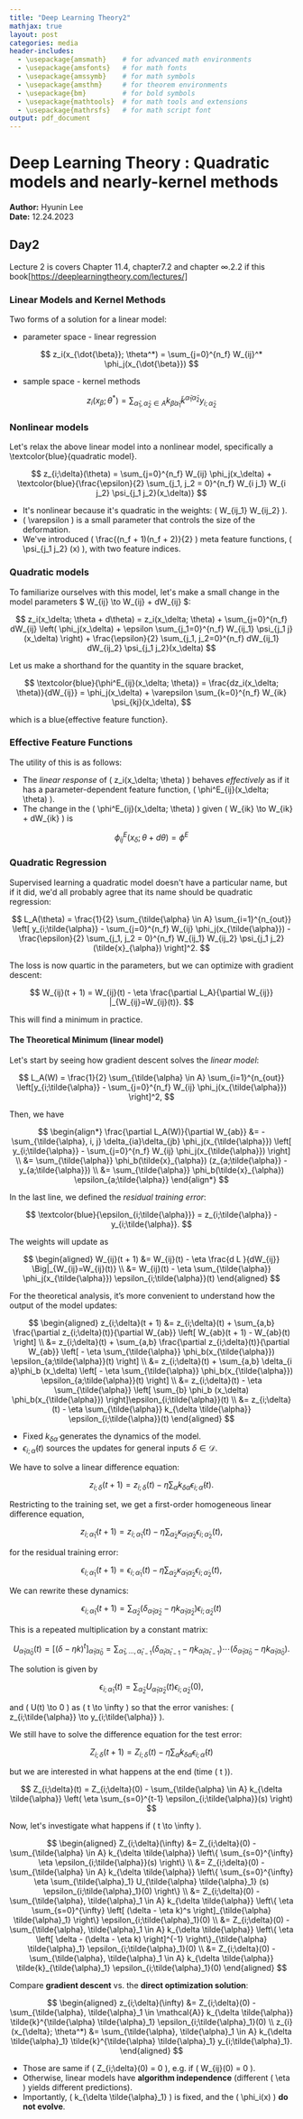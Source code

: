 ```yaml
---
title: "Deep Learning Theory2"
mathjax: true
layout: post
categories: media
header-includes:
  - \usepackage{amsmath}    # for advanced math environments
  - \usepackage{amsfonts}   # for math fonts
  - \usepackage{amssymb}    # for math symbols
  - \usepackage{amsthm}     # for theorem environments
  - \usepackage{bm}         # for bold symbols
  - \usepackage{mathtools}  # for math tools and extensions
  - \usepackage{mathrsfs}   # for math script font
output: pdf_document
---
```



# Deep Learning Theory : Quadratic models and nearly-kernel methods

**Author:** Hyunin Lee  
**Date:** 12.24.2023


## Day2
Lecture 2 is covers Chapter 11.4, chapter7.2 and chapter ∞.2.2 if this book[https://deeplearningtheory.com/lectures/]

### Linear Models and Kernel Methods

Two forms of a solution for a linear model:

- parameter space - linear regression

$$
z_i(x_{\dot{\beta}}; \theta^*) = \sum_{j=0}^{n_f} W_{ij}^* \phi_j(x_{\dot{\beta}})
$$

- sample space - kernel methods

$$
z_i(x_{\dot{\beta}}; \theta^*) = \sum_{\tilde{\alpha}_1, \tilde{\alpha}_2 \in A} k_{\dot{\beta} \tilde{\alpha}_1} \tilde{k}^{\tilde{\alpha}_1 \tilde{\alpha}_2} y_{i;\tilde{\alpha}_2}
$$


### Nonlinear models

Let's relax the above linear model into a nonlinear model, specifically a \textcolor{blue}{quadratic model}.

$$
z_{i;\delta}(\theta) = \sum_{j=0}^{n_f} W_{ij} \phi_j(x_\delta) + \textcolor{blue}{\frac{\epsilon}{2} \sum_{j_1, j_2 = 0}^{n_f} W_{i j_1} W_{i j_2} \psi_{j_1 j_2}(x_\delta)}
$$

- It's nonlinear because it's quadratic in the weights: \( W_{ij_1} W_{ij_2} \).
- \( \varepsilon \) is a small parameter that controls the size of the deformation.
- We've introduced \( \frac{(n_f + 1)(n_f + 2)}{2} \) meta feature functions, \( \psi_{j_1 j_2} (x) \), with two feature indices.

### Quadratic models

To familiarize ourselves with this model, let's make a small change in the model parameters $ W_{ij} \to W_{ij} + dW_{ij} $:

$$
z_i(x_\delta; \theta + d\theta) = z_i(x_\delta; \theta) + \sum_{j=0}^{n_f} dW_{ij} \left( \phi_j(x_\delta) + \epsilon \sum_{j_1=0}^{n_f} W_{ij_1} \psi_{j_1 j}(x_\delta) \right) + \frac{\epsilon}{2} \sum_{j_1, j_2=0}^{n_f} dW_{ij_1} dW_{ij_2} \psi_{j_1 j_2}(x_\delta)
$$

Let us make a shorthand for the quantity in the square bracket,

$$
\textcolor{blue}{\phi^E_{ij}(x_\delta; \theta)} = \frac{dz_i(x_\delta; \theta)}{dW_{ij}} = \phi_j(x_\delta) + \varepsilon \sum_{k=0}^{n_f} W_{ik} \psi_{kj}(x_\delta),
$$

which is a blue{effective feature function}.

### Effective Feature Functions

The utility of this is as follows:

- The *linear response* of \( z_i(x_\delta; \theta) \) behaves *effectively* as if it has a parameter-dependent feature function, \( \phi^E_{ij}(x_\delta; \theta) \).
- The change in the \( \phi^E_{ij}(x_\delta; \theta) \) given \( W_{ik} \to W_{ik} + dW_{ik} \) is

$$
\phi^E_{ij}(x_\delta; \theta + d\theta) = \phi^E
$$

### Quadratic Regression

Supervised learning a quadratic model doesn't have a particular name, but if it did, we'd all probably agree that its name should be quadratic regression:

$$
L_A(\theta) = \frac{1}{2} \sum_{\tilde{\alpha} \in A} \sum_{i=1}^{n_{out}} \left[ y_{i;\tilde{\alpha}} - \sum_{j=0}^{n_f} W_{ij} \phi_j(x_{\tilde{\alpha}}) - \frac{\epsilon}{2} \sum_{j_1, j_2 = 0}^{n_f} W_{ij_1} W_{ij_2} \psi_{j_1 j_2}(\tilde{x}_{\alpha}) \right]^2.
$$

The loss is now quartic in the parameters, but we can optimize with gradient descent:

$$
W_{ij}(t + 1) = W_{ij}(t) - \eta \frac{\partial L_A}{\partial W_{ij}} |_{W_{ij}=W_{ij}(t)}.
$$

This will find a minimum in practice.

#### The Theoretical Minimum (linear model)
Let's start by seeing how gradient descent solves the *linear model*:

$$
L_A(W) = \frac{1}{2} \sum_{\tilde{\alpha} \in A} \sum_{i=1}^{n_{out}} \left[y_{i;\tilde{\alpha}} - \sum_{j=0}^{n_f} W_{ij} \phi_j(x_{\tilde{\alpha}}) \right]^2,
$$

Then, we have

$$
\begin{align*}
\frac{\partial L_A(W)}{\partial W_{ab}} &= - \sum_{\tilde{\alpha}, i, j} \delta_{ia}\delta_{jb} \phi_j(x_{\tilde{\alpha}}) \left[ y_{i;\tilde{\alpha}} - \sum_{j=0}^{n_f} W_{ij} \phi_j(x_{\tilde{\alpha}}) \right] \\
&= \sum_{\tilde{\alpha}} \phi_b(\tilde{x}_{\alpha}) (z_{a;\tilde{\alpha}} - y_{a;\tilde{\alpha}}) \\
&= \sum_{\tilde{\alpha}} \phi_b(\tilde{x}_{\alpha}) \epsilon_{a;\tilde{\alpha}}
\end{align*}
$$


In the last line, we defined the *residual training error*:

$$
\textcolor{blue}{\epsilon_{i;\tilde{\alpha}}} = z_{i;\tilde{\alpha}} - y_{i;\tilde{\alpha}}.
$$

The weights will update as

$$
\begin{aligned}
    W_{ij}(t + 1) &= W_{ij}(t) - \eta \frac{d L }{dW_{ij}} \Big|_{W_{ij}=W_{ij}(t)} \\
    &= W_{ij}(t) - \eta \sum_{\tilde{\alpha}} \phi_j(x_{\tilde{\alpha}}) \epsilon_{i;\tilde{\alpha}}(t)
\end{aligned}
$$

For the theoretical analysis, it’s more convenient to understand how the output of the model updates:

$$
\begin{aligned}
    z_{i;\delta}(t + 1) &= z_{i;\delta}(t) + \sum_{a,b} \frac{\partial z_{i;\delta}(t)}{\partial W_{ab}} \left[ W_{ab}(t + 1) - W_{ab}(t) \right] \\ 
    &= z_{i;\delta}(t) + \sum_{a,b} \frac{\partial z_{i;\delta}(t)}{\partial W_{ab}} \left[  - \eta \sum_{\tilde{\alpha}} \phi_b(x_{\tilde{\alpha}}) \epsilon_{a;\tilde{\alpha}}(t)  \right] \\ 
    &= z_{i;\delta}(t) + \sum_{a,b} \delta_{i a}\phi_b (x_\delta) \left[  - \eta \sum_{\tilde{\alpha}} \phi_b(x_{\tilde{\alpha}}) \epsilon_{a;\tilde{\alpha}}(t)  \right] \\
    &= z_{i;\delta}(t)  - \eta \sum_{\tilde{\alpha}} \left[  \sum_{b} \phi_b (x_\delta)  \phi_b(x_{\tilde{\alpha}})  \right]\epsilon_{i;\tilde{\alpha}}(t) \\
    &= z_{i;\delta}(t)  - \eta \sum_{\tilde{\alpha}}  k_{\delta \tilde{\alpha}} \epsilon_{i;\tilde{\alpha}}(t) 
\end{aligned}
$$

- Fixed $k_{\delta \tilde{\alpha}}$ generates the dynamics of the model.
- $\epsilon_{i;\tilde{\alpha}}(t)$ sources the updates for general inputs $\delta \in \mathcal{D}$.

We have to solve a linear difference equation:

$$
z_{i;\delta}(t + 1) = z_{i;\delta}(t) - \eta \sum_{\tilde{\alpha}} k_{\delta \tilde{\alpha}} \epsilon_{i;\tilde{\alpha}}(t).
$$

Restricting to the training set, we get a first-order homogeneous linear difference equation,

$$
z_{i;\tilde{\alpha}_1}(t + 1) = z_{i;\tilde{\alpha}_1}(t) - \eta \sum_{\dot{\alpha}_2} \kappa_{\dot{\alpha}_1\dot{\alpha}_2} \epsilon_{i;\dot{\alpha}_2}(t),
$$

for the residual training error:

$$
\epsilon_{i;\dot{\alpha}_1}(t + 1) = \epsilon_{i;\dot{\alpha}_1}(t) - \eta \sum_{\dot{\alpha}_2} \kappa_{\dot{\alpha}_1\dot{\alpha}_2} \epsilon_{i;\dot{\alpha}_2}(t),
$$

We can rewrite these dynamics:

$$
\epsilon_{i;\tilde{\alpha}_1} (t + 1) = \sum_{\tilde{\alpha}_2} (\delta_{\tilde{\alpha}_1\tilde{\alpha}_2} - \eta k_{\tilde{\alpha}_1\tilde{\alpha}_2}) \epsilon_{i;\tilde{\alpha}_2} (t)
$$

This is a repeated multiplication by a constant matrix:

$$
U_{\tilde{\alpha}_1\tilde{\alpha}_0} (t) = [(\delta - \eta k)^t]_{\tilde{\alpha}_1\tilde{\alpha}_0} = \sum_{\tilde{\alpha}_1,...,\tilde{\alpha}_{t-1}} (\delta_{\tilde{\alpha}_t\tilde{\alpha}_{t-1}} - \eta k_{\tilde{\alpha}_t\tilde{\alpha}_{t-1}}) \cdots (\delta_{\tilde{\alpha}_1\tilde{\alpha}_0} - \eta k_{\tilde{\alpha}_1\tilde{\alpha}_0}).
$$

The solution is given by

$$
\epsilon_{i;\tilde{\alpha}_1} (t) = \sum_{\tilde{\alpha}_2} U_{\tilde{\alpha}_1\tilde{\alpha}_2} (t) \epsilon_{i;\tilde{\alpha}_2} (0),
$$

and \( U(t) \to 0 \) as \( t \to \infty \) so that the error vanishes: \( z_{i;\tilde{\alpha}} \to y_{i;\tilde{\alpha}} \).

We still have to solve the difference equation for the test error:

$$
Z_{i;\delta}(t + 1) = Z_{i;\delta}(t) - \eta \sum_{\tilde{\alpha}} k_{\delta \tilde{\alpha}} \epsilon_{i;\tilde{\alpha}}(t)
$$

but we are interested in what happens at the end (time \( t \)).

$$
Z_{i;\delta}(t) = Z_{i;\delta}(0) - \sum_{\tilde{\alpha} \in A} k_{\delta \tilde{\alpha}} \left( \eta \sum_{s=0}^{t-1} \epsilon_{i;\tilde{\alpha}}(s) \right)
$$

Now, let's investigate what happens if \( t \to \infty \).

$$
\begin{aligned}
Z_{i;\delta}(\infty) &= Z_{i;\delta}(0) - \sum_{\tilde{\alpha} \in A} k_{\delta \tilde{\alpha}} \left\{ \sum_{s=0}^{\infty} \eta \epsilon_{i;\tilde{\alpha}}(s) \right\} \\
&= Z_{i;\delta}(0) - \sum_{\tilde{\alpha} \in A} k_{\delta \tilde{\alpha}} \left\{ \sum_{s=0}^{\infty} \eta \sum_{\tilde{\alpha}_1} U_{\tilde{\alpha} \tilde{\alpha}_1} (s) \epsilon_{i;\tilde{\alpha}_1}(0) \right\} \\
&= Z_{i;\delta}(0) - \sum_{\tilde{\alpha}, \tilde{\alpha}_1 \in A} k_{\delta \tilde{\alpha}} \left\{ \eta \sum_{s=0}^{\infty} \left[ (\delta - \eta k)^s \right]_{\tilde{\alpha} \tilde{\alpha}_1} \right\} \epsilon_{i;\tilde{\alpha}_1}(0) \\
&= Z_{i;\delta}(0) - \sum_{\tilde{\alpha}, \tilde{\alpha}_1 \in A} k_{\delta \tilde{\alpha}} \left\{ \eta \left[ \delta - (\delta - \eta k) \right]^{-1} \right\}_{\tilde{\alpha} \tilde{\alpha}_1} \epsilon_{i;\tilde{\alpha}_1}(0) \\
&= Z_{i;\delta}(0) - \sum_{\tilde{\alpha}, \tilde{\alpha}_1 \in A} k_{\delta \tilde{\alpha}} \tilde{k}_{\tilde{\alpha}_1} \epsilon_{i;\tilde{\alpha}_1}(0)
\end{aligned}
$$

Compare **gradient descent** vs. the **direct optimization solution**:

$$
\begin{aligned}
z_{i;\delta}(\infty) &= Z_{i;\delta}(0) - \sum_{\tilde{\alpha}, \tilde{\alpha}_1 \in \mathcal{A}} k_{\delta \tilde{\alpha}} \tilde{k}^{\tilde{\alpha} \tilde{\alpha}_1} \epsilon_{i;\tilde{\alpha}_1}(0) \\
z_{i}(x_{\delta}; \theta^*) &= \sum_{\tilde{\alpha}, \tilde{\alpha}_1 \in A} k_{\delta \tilde{\alpha}_1} \tilde{k}^{\tilde{\alpha} \tilde{\alpha}_1} y_{i;\tilde{\alpha}_1}.
\end{aligned}
$$

- Those are same if \( Z_{i;\delta}(0) = 0 \), e.g. if \( W_{ij}(0) = 0 \).
- Otherwise, linear models have **algorithm independence** (different \( \eta \) yields different predictions).
- Importantly, \( k_{\delta \tilde{\alpha}_1} \) is fixed, and the \( \phi_i(x) \) **do not evolve**.





